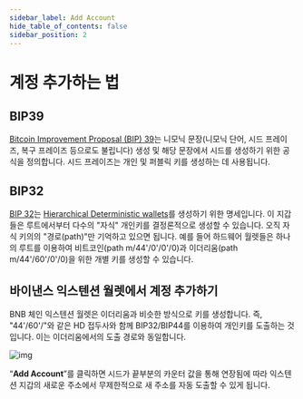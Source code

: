 ```yaml
---
sidebar_label: Add Account
hide_table_of_contents: false
sidebar_position: 2
---
```


# 계정 추가하는 법

## BIP39
[Bitcoin Improvement Proposal (BIP) 39](https://github.com/bitcoin/bips/blob/master/bip-0039.mediawiki)는 니모닉 문장(니모닉 단어, 시드 프레이즈, 복구 프레이즈 등으로도 불립니다) 생성 및 해당 문장에서 시드를 생성하기 위한 공식을 정의합니다. 시드 프레이즈는 개인 및 퍼블릭 키를 생성하는 데 사용됩니다.

## BIP32
[BIP 32](https://github.com/bitcoin/bips/blob/master/bip-0032.mediawiki)는 [Hierarchical Deterministic wallets](https://github.com/bitcoin/bips/blob/master/bip-0032.mediawiki)를 생성하기 위한 명세입니다. 이 지갑들은 루트에서부터 다수의 "자식" 개인키를 결정론적으로 생성할 수 있습니다. 오직 자식 키의의 "경로(path)"만 기억하고 있으면 됩니다. 예를 들어 하드웨어 월렛들은 하나의 루트를 이용하여 비트코인(path m/44'/0'/0'/0)과 이더리움(path m/44'/60'/0'/0)을 위한 개별 키를 생성할 수 있습니다.

## 바이낸스 익스텐션 월렛에서 계정 추가하기
BNB 체인 익스텐션 월렛은 이더리움과 비슷한 방식으로 키를 생성합니다. 즉, "44'/60'/"와 같은 HD 접두사와 함께 BIP32/BIP44를 이용하여 개인키를 도출하는 것입니다. 이는 이더리움에서의 도출 경로와 동일합니다.

![img](https://camo.githubusercontent.com/27efab81cd5ca43ba036a29bc4e2dfdfda88cac69de2880385335d0a4234619a/68747470733a2f2f6c68332e676f6f676c6575736572636f6e74656e742e636f6d2f73506b703861503069334161766e6176506255473459777a6666324649694c724f754b7372636a34706365687a39414c716f7553705f61715f54315354485953324d43414e6145776367687135795076376f4a78414f39476d4d5869666d7a3936514a2d4457496350337063432d786355736d317a3763416f31456e4b5f54707a5f31646b643742)


“**Add Account**”를 클릭하면 시드가 끝부분의 카운터 값을 통해 연장됨에 따라 익스텐션 지갑의 새로운 주소에서 무제한적으로 새 주소를 자동 도출할 수 있게 됩니다.